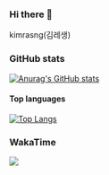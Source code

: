 ### Hi there 👋
kimrasng(김레생)

### GitHub stats

[![Anurag's GitHub stats](https://github-readme-stats.vercel.app/api?username=kimrasng)](https://github.com/anuraghazra/github-readme-stats)


#### Top languages

[![Top Langs](https://github-readme-stats.vercel.app/api/top-langs/?username=kimrasng&layout=compact)](https://github.com/kimrasng)

### WakaTime
<img src="https://wakatime.com/share/@7f8749cf-e96f-4e5b-bc61-7ee09550684f/88d0e625-62dd-4a2a-be15-ccfa0c497674.svg">

